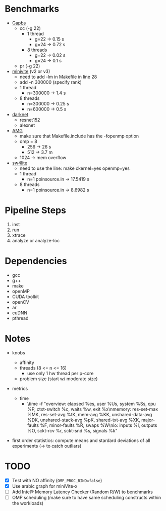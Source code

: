 # Benchmarks

- [Gapbs](https://github.com/sbeamer/gapbs)
	- cc (-g 22)
        - 1 thread
            - g=22 -> 0.15 s
            - g=24 -> 0.72 s
        - 8 threads
            - g=22 -> 0.02 s
            - g=24 -> 0.1 s
	- pr (-g 22)
- [minivite](https://gitlab.pnnl.gov/perf-lab/minivite-x) (v2 or v3)
    - need to add -lm in Makefile in line 28
	- add -n 300000 (specify rank)
    - 1 thread
        - n=300000 -> 1.4 s
    - 8 threads
        - n=300000 -> 0.25 s
        - n=600000 -> 0.5 s
- [darknet](https://github.com/pjreddie/darknet)
	- resnet152
	- alexnet
- [AMG](https://github.com/LLNL/AMG)
    - make sure that Makefile.include has the -fopenmp option
    - omp = 8
        - 256 -> 26 s
        - 512 -> 3.7 m
    - 1024 -> mem overflow
- [sw4lite](https://github.com/geodynamics/sw4lite)
    - need to use the line: make ckernel=yes openmp=yes
    - 1 thread
        - n=1 poinsource.in -> 17.5419 s
    - 8 threads
        - n=1 poinsource.in -> 8.6982 s

# Pipeline Steps

1. inst
2. run
3. xtrace
4. analyze or analyze-loc

# Dependencies

- gcc
- g++
- make
- openMP
- CUDA toolkit
- openCV
- ar
- cuDNN
- pthread

# Notes

- knobs
    - affinity
    - threads (8 <= n <= 16)
        - use only 1 hw thread per p-core
    - problem size (start w/ moderate size)

- metrics
    - time
        - \time -f "overview: elapsed %es, user %Us, system %Ss, cpu %P, ctxt-switch %c, waits %w, exit %x\nmemory: res-set-max %MK, res-set-avg %tK, mem-avg %KK, unshared-data-avg %DK, unshared-stack-avg %pK, shared-txt-avg %XK, major-faults %F, minor-faults %R, swaps %W\nio: inputs %I, outputs %O, sckt-rcv %r, sckt-snd %s, signals %k"

- first order statistics: compute means and stardard deviations of all experiments (-> to catch outliars)

# TODO

- [x] Test with NO affinity (`OMP_PROC_BIND=false`)
- [x] Use arabic graph for miniVite-x
- [ ] Add Intel® Memory Latency Checker (Random R/W) to benchmarks
- [ ] OMP scheduling (make sure to have same scheduling constructs within the workloads)